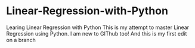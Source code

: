 # Linear-Regression-with-Python
Learing Linear Regression with Python
This is my attempt to master Linear Regression using Python. 
I am new to GIThub too!
And this is my first edit on a branch
